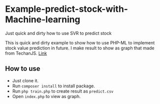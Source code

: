 # Example-predict-stock-with-Machine-learning
Just quick and dirty how to use SVR to predict stock

This is quick and dirty example to show how to use PHP-ML to implement stock value prediction in future. I make result to show as graph that made from TechanJS. [Link](https://ethaizone.github.io/Example-predict-stock-with-Machine-learning/)

## How to use
- Just clone it.
- Run `composer install` to install package.
- Run `php train.php` to create result as `predict.csv`
- Open `index.php` to view as graph.
